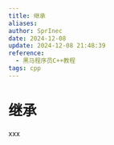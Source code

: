 ```yaml
---
title: 继承
aliases: 
author: SprInec
date: 2024-12-08
update: 2024-12-08 21:48:39
reference: 
  - 黑马程序员C++教程
tags: cpp
---
```

# 继承

xxx
